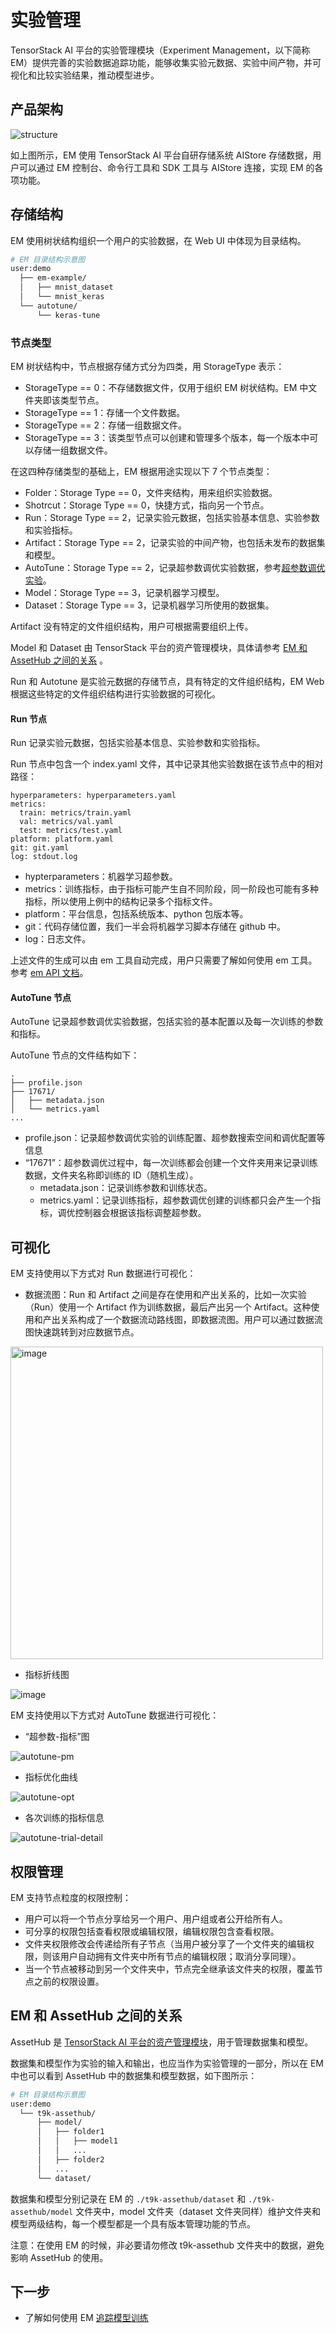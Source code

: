 # 实验管理

TensorStack AI 平台的实验管理模块（Experiment Management，以下简称 EM）提供完善的实验数据追踪功能，能够收集实验元数据、实验中间产物，并可视化和比较实验结果，推动模型进步。

## 产品架构

![structure](../assets/modules/em/architecture.png)

如上图所示，EM 使用 TensorStack AI 平台自研存储系统 AIStore 存储数据，用户可以通过 EM 控制台、命令行工具和 SDK 工具与 AIStore 连接，实现 EM 的各项功能。

## 存储结构

EM 使用树状结构组织一个用户的实验数据，在 Web UI 中体现为目录结构。

```bash
# EM 目录结构示意图
user:demo
  ├── em-example/
  │   ├── mnist_dataset
  │   └── mnist_keras
  └── autotune/
      └── keras-tune
```

### 节点类型

EM 树状结构中，节点根据存储方式分为四类，用 StorageType 表示：

* StorageType == 0：不存储数据文件，仅用于组织 EM 树状结构。EM 中文件夹即该类型节点。
* StorageType == 1：存储一个文件数据。
* StorageType == 2：存储一组数据文件。
* StorageType == 3：该类型节点可以创建和管理多个版本，每一个版本中可以存储一组数据文件。

在这四种存储类型的基础上，EM 根据用途实现以下 7 个节点类型：

* Folder：Storage Type == 0，文件夹结构，用来组织实验数据。
* Shotrcut：Storage Type == 0，快捷方式，指向另一个节点。
* Run：Storage Type == 2，记录实验元数据，包括实验基本信息、实验参数和实验指标。
* Artifact：Storage Type == 2，记录实验的中间产物，也包括未发布的数据集和模型。
* AutoTune：Storage Type == 2，记录超参数调优实验数据，参考[超参数调优实验](./building/autotune.md)。
* Model：Storage Type == 3，记录机器学习模型。
* Dataset：Storage Type == 3，记录机器学习所使用的数据集。

Artifact 没有特定的文件组织结构，用户可根据需要组织上传。

Model 和 Dataset 由 TensorStack 平台的资产管理模块，具体请参考 [EM 和 AssetHub 之间的关系](#em-和-assethub-之间的关系) 。

Run 和 Autotune 是实验元数据的存储节点，具有特定的文件组织结构，EM Web 根据这些特定的文件组织结构进行实验数据的可视化。

#### Run 节点

Run 记录实验元数据，包括实验基本信息、实验参数和实验指标。

Run 节点中包含一个 index.yaml 文件，其中记录其他实验数据在该节点中的相对路径：

```
hyperparameters: hyperparameters.yaml
metrics:
  train: metrics/train.yaml
  val: metrics/val.yaml
  test: metrics/test.yaml
platform: platform.yaml
git: git.yaml
log: stdout.log
```

* hypterparameters：机器学习超参数。
* metrics：训练指标，由于指标可能产生自不同阶段，同一阶段也可能有多种指标，所以使用上例中的结构记录多个指标文件。
* platform：平台信息，包括系统版本、python 包版本等。
* git：代码存储位置，我们一半会将机器学习脚本存储在 github 中。
* log：日志文件。

上述文件的生成可以由 em 工具自动完成，用户只需要了解如何使用 em 工具。参考 [em API 文档](../tools/python-sdk-t9k/api/t9k-em.md)。

#### AutoTune 节点

AutoTune 记录超参数调优实验数据，包括实验的基本配置以及每一次训练的参数和指标。

AutoTune 节点的文件结构如下：

```
.
├── profile.json
├── 17671/
│   ├── metadata.json
│   └── metrics.yaml
...
```

* profile.json：记录超参数调优实验的训练配置、超参数搜索空间和调优配置等信息
* “17671”：超参数调优过程中，每一次训练都会创建一个文件夹用来记录训练数据，文件夹名称即训练的 ID（随机生成）。
  * metadata.json：记录训练参数和训练状态。
  * metrics.yaml：记录训练指标，超参数调优创建的训练都只会产生一个指标，调优控制器会根据该指标调整超参数。

## 可视化

EM 支持使用以下方式对 Run 数据进行可视化：

* 数据流图：Run 和 Artifact 之间是存在使用和产出关系的，比如一次实验（Run）使用一个 Artifact 作为训练数据，最后产出另一个 Artifact。这种使用和产出关系构成了一个数据流动路线图，即数据流图。用户可以通过数据流图快速跳转到对应数据节点。

<img src="../assets/modules/em/run-dataflow.png" alt="image" width="500"/>

* 指标折线图

<img src="../assets/modules/em/run-metric.png" alt="image"/>

EM 支持使用以下方式对 AutoTune 数据进行可视化：

* “超参数-指标”图

![autotune-pm](../assets/modules/em/autotune-pm.png)

* 指标优化曲线

![autotune-opt](../assets/modules/em/autotune-opt.png)

* 各次训练的指标信息

![autotune-trial-detail](../assets/modules/em/autotune-trial-detail.png)

## 权限管理

EM 支持节点粒度的权限控制：

* 用户可以将一个节点分享给另一个用户、用户组或者公开给所有人。
* 可分享的权限包括查看权限或编辑权限，编辑权限包含查看权限。
* 文件夹权限修改会传递给所有子节点（当用户被分享了一个文件夹的编辑权限，则该用户自动拥有文件夹中所有节点的编辑权限；取消分享同理）。
* 当一个节点被移动到另一个文件夹中，节点完全继承该文件夹的权限，覆盖节点之前的权限设置。

## EM 和 AssetHub 之间的关系

AssetHub 是 [TensorStack AI 平台的资产管理模块](./asset-management.md)，用于管理数据集和模型。

数据集和模型作为实验的输入和输出，也应当作为实验管理的一部分，所以在 EM 中也可以看到 AssetHub 中的数据集和模型数据，如下图所示：

```bash
# EM 目录结构示意图
user:demo
  └── t9k-assethub/
      ├── model/
      │   ├── folder1
      │   │   ├── model1
      │   │   ...
      │   ├── folder2
      │   ...
      └── dataset/
```

数据集和模型分别记录在 EM 的 `./t9k-assethub/dataset` 和 `./t9k-assethub/model` 文件夹中，model 文件夹（dataset 文件夹同样）维护文件夹和模型两级结构，每一个模型都是一个具有版本管理功能的节点。

注意：在使用 EM 的时候，非必要请勿修改 t9k-assethub 文件夹中的数据，避免影响 AssetHub 的使用。

## 下一步

* 了解如何使用 EM [追踪模型训练](../tasks/track-model-training.md)
